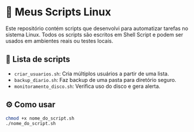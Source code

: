 # 🐧 Meus Scripts Linux

Este repositório contém scripts que desenvolvi para automatizar tarefas no sistema Linux. Todos os scripts são escritos em Shell Script e podem ser usados em ambientes reais ou testes locais.

## 📜 Lista de scripts

- `criar_usuarios.sh`: Cria múltiplos usuários a partir de uma lista.
- `backup_diario.sh`: Faz backup de uma pasta para diretório seguro.
- `monitoramento_disco.sh`: Verifica uso do disco e gera alerta.

## ⚙️ Como usar

```bash
chmod +x nome_do_script.sh
./nome_do_script.sh
